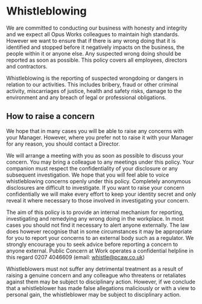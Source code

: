 # Whistleblowing

We are committed to conducting our business with honesty and integrity and we expect all Opus Works
colleagues to maintain high standards. However we want to ensure that if there is any wrong doing that it is
identified and stopped before it negatively impacts on the business, the people within it or anyone else. Any
suspected wrong doing should be reported as soon as possible. This policy covers all employees, directors and
contractors.

Whistleblowing is the reporting of suspected wrongdoing or dangers in relation to our activities. This includes
bribery, fraud or other criminal activity, miscarriages of justice, health and safety risks, damage to the environment
and any breach of legal or professional obligations.

## How to raise a concern
We hope that in many cases you will be able to raise any concerns with your Manager. However, where you prefer
not to raise it with your Manager for any reason, you should contact a Director.

We will arrange a meeting with you as soon as possible to discuss your concern. You may bring a colleague to any
meetings under this policy. Your companion must respect the confidentiality of your disclosure or any subsequent
investigation. We hope that you will feel able to voice whistleblowing concerns openly under this policy.
Completely anonymous disclosures are difficult to investigate. If you want to raise your concern confidentially we
will make every effort to keep your identity secret and only reveal it where necessary to those involved in
investigating your concern.

The aim of this policy is to provide an internal mechanism for reporting, investigating and remedying any wrong
doing in the workplace. In most cases you should not find it necessary to alert anyone externally. The law does
however recognise that in some circumstances it may be appropriate for you to report your concerns to an
external body such as a regulator. We strongly encourage you to seek advice before reporting a concern to anyone
external. Public Concern at Work operates a confidential helpline in this regard 0207 4046609 (email:
whistle@pcaw.co.uk)

Whistleblowers must not suffer any detrimental treatment as a result of raising a genuine concern and any
colleague who threatens or retaliates against them may be subject to disciplinary action. However, if we conclude
that a whistleblower has made false allegations maliciously or with a view to personal gain, the whistleblower may
be subject to disciplinary action.
